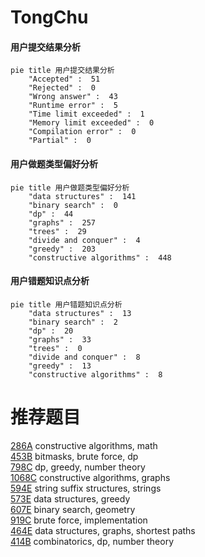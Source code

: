# TongChu

<!-- tabs:start -->



#### **用户提交结果分析**

```mermaid
pie title 用户提交结果分析
    "Accepted" :  51
    "Rejected" :  0
    "Wrong answer" :  43
    "Runtime error" :  5
    "Time limit exceeded" :  1
    "Memory limit exceeded" :  0
    "Compilation error" :  0
    "Partial" :  0
```

#### **用户做题类型偏好分析**

```mermaid
pie title 用户做题类型偏好分析
    "data structures" :  141
    "binary search" :  0
    "dp" :  44
    "graphs" :  257
    "trees" :  29
    "divide and conquer" :  4
    "greedy" :  203
    "constructive algorithms" :  448
```
#### **用户错题知识点分析**

```mermaid
pie title 用户错题知识点分析
    "data structures" :  13
    "binary search" :  2
    "dp" :  20
    "graphs" :  33
    "trees" :  0
    "divide and conquer" :  8
    "greedy" :  13
    "constructive algorithms" :  8
```



<!-- tabs:end -->
# 推荐题目
[286A](https://codeforces.com/contest/286/problem/A)		constructive algorithms,
                        math		  
[453B](https://codeforces.com/contest/453/problem/B)		bitmasks,
                        brute force,
                        dp		  
[798C](https://codeforces.com/contest/798/problem/C)		dp,
                        greedy,
                        number theory		  
[1068C](https://codeforces.com/contest/1068/problem/C)		constructive algorithms,
                        graphs		  
[594E](https://codeforces.com/contest/594/problem/E)		string suffix structures,
                        strings		  
[573E](https://codeforces.com/contest/573/problem/E)		data structures,
                        greedy		  
[607E](https://codeforces.com/contest/607/problem/E)		binary search,
                        geometry		  
[919C](https://codeforces.com/contest/919/problem/C)		brute force,
                        implementation		  
[464E](https://codeforces.com/contest/464/problem/E)		data structures,
                        graphs,
                        shortest paths		  
[414B](https://codeforces.com/contest/414/problem/B)		combinatorics,
                        dp,
                        number theory		  
